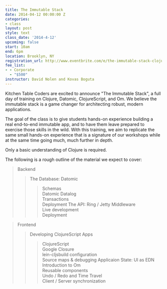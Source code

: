 ```yaml
---
title: The Immutable Stack
date: 2014-04-12 00:00:00 Z
categories:
- class
layout: post
style: text
class_date: '2014-4-12'
upcoming: false
start: 10am
end: 6pm
location: Brooklyn, NY
registration_url: http://www.eventbrite.com/e/the-immutable-stack-clojure-datomic-clojurescript-and-om-tickets-10932865495
fee_list:
- - Corporate
  - "$500"
instructor: David Nolen and Kovas Boguta
---
```


Kitchen Table Coders are excited to announce "The Immutable Stack", a full day of training on Clojure, Datomic, ClojureScript, and Om. We believe the immutable stack is a game changer for architecting robust, modern applications.

The goal of the class is to give students hands-on experience building a real end-to-end immutable app, and to have them leave prepared to exercise those skills in the wild. With this training, we aim to replicate the same small hands-on experience that is a signature of our workshops while at the same time going much, much further in depth. 

Only a basic understanding of Clojure is required.

The following is a rough outline of the material we expect to cover:

> Backend
>>The Database: Datomic
>>>Schemas <br>
>>>Datomic Datalog <br>
>>>Transactions <br>
>>>Deployment
>>The API: Ring / Jetty
>>>Middleware <br>
>>>Live development <br>
>>>Deployment

>Frontend
>>Developing ClojureScript Apps
>>>ClojureScript <br>
>>>Google Closure <br>
>>>lein-cljsbuild configuration <br>
>>>Source maps & debugging
>>Applicaion State: UI as EDN
>>>Introduction to Om <br>
>>>Reusable components <br>
>>>Undo / Redo and Time Travel <br>
>>>Client / Server synchronization